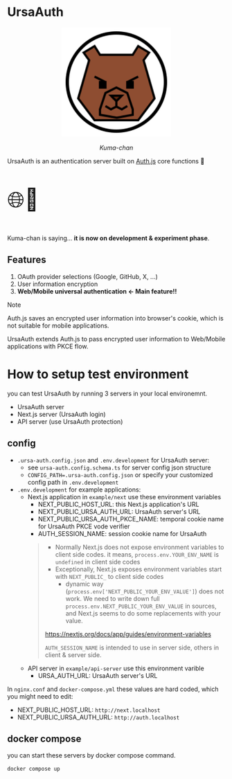 # UrsaAuth

<div align="center">
  <img style="width: 50%; max-width: 300px" src="icons/ursa-auth-icon-color.svg" alt="UrsaAuth icon, Kuma-chan" />
  <p><em>Kuma-chan</em></p>
</div>

UrsaAuth is an authentication server built on [Auth.js](https://authjs.dev/) core functions 🐻

<p style="font-size: 50px">🌐📱</p>

Kuma-chan is saying... **it is now on development & experiment phase**.

## Features
1. OAuth provider selections (Google, GitHub, X, ...)
2. User information encryption
3. **Web/Mobile universal authentication ← Main feature!!**

> [!NOTE]
> Auth.js saves an encrypted user information into browser's cookie, which is not suitable for mobile applications.
>
> UrsaAuth extends Auth.js to pass encrypted user information to Web/Mobile applications with PKCE flow.
>

# How to setup test environment
you can test UrsaAuth by running 3 servers in your local environemnt.
- UrsaAuth server
- Next.js server (UrsaAuth login)
- API server (use UrsaAuth protection)

## config
- `.ursa-auth.config.json` and `.env.development` for UrsaAuth server:
  - see `ursa-auth.config.schema.ts` for server config json structure
  - `CONFIG_PATH=.ursa-auth.config.json` or specify your customized config path in `.env.development`
- `.env.development` for example applications:
  - Next.js application in `example/next` use these environment variables
    - NEXT\_PUBLIC\_HOST\_URL: this Next.js application's URL
    - NEXT\_PUBLIC\_URSA\_AUTH\_URL: UrsaAuth server's URL
    - NEXT\_PUBLIC\_URSA\_AUTH\_PKCE\_NAME: temporal cookie name for UrsaAuth PKCE vode verifier
    - AUTH\_SESSION\_NAME: session cookie name for UrsaAuth
    >
    > - Normally Next.js does not expose environment variables to client side codes.
    >   it means, `process.env.YOUR_ENV_NAME` is `undefined` in client side codes
    > - Exceptionally, Next.js exposes environment variables start with `NEXT_PUBLIC_` to client side codes
    >   - dynamic way (`process.env['NEXT_PUBLIC_YOUR_ENV_VALUE']`) does not work. 
    >     We need to write down full `process.env.NEXT_PUBLIC_YOUR_ENV_VALUE` in sources, and Next.js seems to do some replacements with your value.
    >
    > https://nextjs.org/docs/app/guides/environment-variables
    >
    > `AUTH_SESSION_NAME` is intended to use in server side, others in client & server side.
    >
  - API server in `example/api-server` use this environment varible
    - URSA\_AUTH\_URL: UrsaAuth server's URL


In `nginx.conf` and `docker-compose.yml` these values are hard coded, which you might need to edit:
- NEXT\_PUBLIC\_HOST\_URL: `http://next.localhost`
- NEXT\_PUBLIC\_URSA\_AUTH\_URL: `http://auth.localhost`

## docker compose
you can start these servers by docker compose command.
```
docker compose up
```


